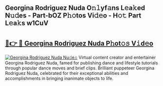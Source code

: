 ## Georgina Rodriguez Nuda O𝚗𝚕yf𝚊ns L𝚎a𝚔ed N𝚞𝚍es - Part-bOZ P𝚑𝚘tos Vi𝚍𝚎o - H𝚘𝚝 Part L𝚎a𝚔s w1CuV

# <h2><a href="http://kf6ibs.oniu.top/?m=Georgina+Rodriguez+Nuda">🔗👉 🔴 Georgina Rodriguez Nuda P𝚑ot𝚘𝚜 V𝚒d𝚎o</a></h2>

[![Georgina Rodriguez Nuda Nu𝚍e𝚜](https://i.imgur.com/0qMVB7G.gif)](http://kf6ibs.oniu.top/?m=Georgina+Rodriguez+Nuda)
Virtual content creator and entertainer Georgina Rodriguez Nuda, famed for publishing dance and lifestyle tutorials through popular dance moves and brief clips. Brilliant puppeteer Georgina Rodriguez Nuda, celebrated for their exceptional abilities and accomplishments in bringing inanimate objects to life.  

